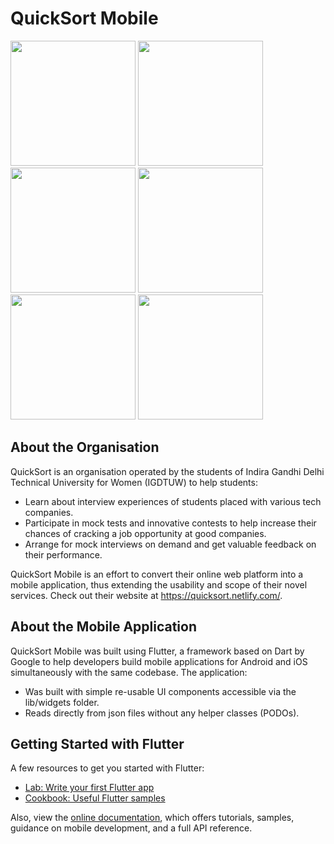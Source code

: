 # QuickSort Mobile

<img src="https://raw.githubusercontent.com/avinashtadavarthy/quickSortMobile/master/screenshots/splash%20screen.png" width="200"/>
<img src="https://raw.githubusercontent.com/avinashtadavarthy/quickSortMobile/master/screenshots/homescreen.png" width="200"/>
<img src="https://raw.githubusercontent.com/avinashtadavarthy/quickSortMobile/master/screenshots/mocks.png" width="200"/>
<img src="https://raw.githubusercontent.com/avinashtadavarthy/quickSortMobile/master/screenshots/interview%20experiences.png" width="200"/>
<img src="https://raw.githubusercontent.com/avinashtadavarthy/quickSortMobile/master/screenshots/single%20experience.png" width="200"/>
<img src="https://raw.githubusercontent.com/avinashtadavarthy/quickSortMobile/master/screenshots/quick%20explore.png" width="200"/>

## About the Organisation

QuickSort is an organisation operated by the students of Indira Gandhi Delhi Technical University for Women (IGDTUW) to help students:

- Learn about interview experiences of students placed with various tech companies.
- Participate in mock tests and innovative contests to help increase their chances of cracking a job opportunity at good companies.
- Arrange for mock interviews on demand and get valuable feedback on their performance. 

QuickSort Mobile is an effort to convert their online web platform into a mobile application, thus extending the usability and scope of their novel services. Check out their website at https://quicksort.netlify.com/.


## About the Mobile Application

QuickSort Mobile was built using Flutter, a framework based on Dart by Google to help developers build mobile applications for Android and iOS simultaneously with the same codebase. The application:

- Was built with simple re-usable UI components accessible via the lib/widgets folder.
- Reads directly from json files without any helper classes (PODOs).


## Getting Started with Flutter

A few resources to get you started with Flutter:

- [Lab: Write your first Flutter app](https://flutter.dev/docs/get-started/codelab)
- [Cookbook: Useful Flutter samples](https://flutter.dev/docs/cookbook)

Also, view the [online documentation](https://flutter.dev/docs), which offers tutorials, samples, guidance on mobile development, and a full API reference.
